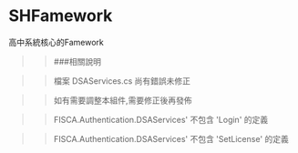 # SHFamework
高中系統核心的Famework

>>###相關說明

>>檔案 DSAServices.cs 尚有錯誤未修正

>>如有需要調整本組件,需要修正後再發佈

>>FISCA.Authentication.DSAServices' 不包含 'Login' 的定義

>>FISCA.Authentication.DSAServices' 不包含 'SetLicense' 的定義
